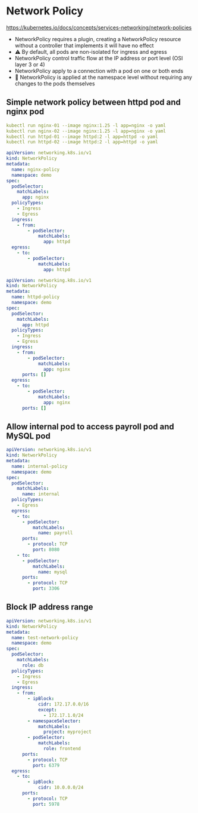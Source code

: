 # Network Policy

https://kubernetes.io/docs/concepts/services-networking/network-policies

* NetworkPolicy requires a plugin, creating a NetworkPolicy resource without a controller that implements it will have no effect
* ⚠️ By default, all pods are non-isolated for ingress and egress
* NetworkPolicy control traffic flow at the IP address or port level (OSI layer 3 or 4)
* NetworkPolicy apply to a connection with a pod on one or both ends
* 🦊 NetworkPolicy is applied at the namespace level without requiring any changes to the pods themselves

## Simple network policy between httpd pod and nginx pod

```yaml
kubectl run nginx-01 --image nginx:1.25 -l app=nginx -o yaml
kubectl run nginx-02 --image nginx:1.25 -l app=nginx -o yaml
kubectl run httpd-01 --image httpd:2 -l app=httpd -o yaml
kubectl run httpd-02 --image httpd:2 -l app=httpd -o yaml
```

```yaml
apiVersion: networking.k8s.io/v1
kind: NetworkPolicy
metadata:
  name: nginx-policy
  namespace: demo
spec:
  podSelector:
    matchLabels:
      app: nginx
  policyTypes:
    - Ingress
    - Egress
  ingress:
    - from:
        - podSelector:
            matchLabels:
              app: httpd
  egress:
    - to:
        - podSelector:
            matchLabels:
              app: httpd
```

```yaml
apiVersion: networking.k8s.io/v1
kind: NetworkPolicy
metadata:
  name: httpd-policy
  namespace: demo
spec:
  podSelector:
    matchLabels:
      app: httpd
  policyTypes:
    - Ingress
    - Egress
  ingress:
    - from:
        - podSelector:
            matchLabels:
              app: nginx
      ports: []
  egress:
    - to:
        - podSelector:
            matchLabels:
              app: nginx
      ports: []
```

## Allow internal pod to access payroll pod and MySQL pod

```yaml
apiVersion: networking.k8s.io/v1
kind: NetworkPolicy
metadata:
  name: internal-policy
  namespace: demo
spec:
  podSelector:
    matchLabels:
      name: internal
  policyTypes:
    - Egress
  egress:
    - to:
      - podSelector:
          matchLabels:
            name: payroll
      ports:
        - protocol: TCP
          port: 8080
    - to:
      - podSelector:
          matchLabels:
            name: mysql
      ports:
        - protocol: TCP
          port: 3306
```

## Block IP address range

```yaml
apiVersion: networking.k8s.io/v1
kind: NetworkPolicy
metadata:
  name: test-network-policy
  namespace: demo
spec:
  podSelector:
    matchLabels:
      role: db
  policyTypes:
    - Ingress
    - Egress
  ingress:
    - from:
        - ipBlock:
            cidr: 172.17.0.0/16
            except:
              - 172.17.1.0/24
        - namespaceSelector:
            matchLabels:
              project: myproject
        - podSelector:
            matchLabels:
              role: frontend
      ports:
        - protocol: TCP
          port: 6379
  egress:
    - to:
        - ipBlock:
            cidr: 10.0.0.0/24
      ports:
        - protocol: TCP
          port: 5978
```
